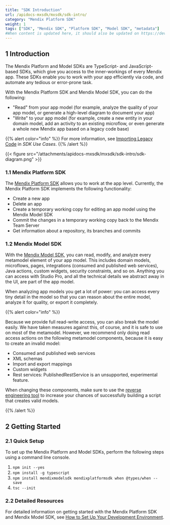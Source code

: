 ```yaml
---
title: "SDK Introduction"
url: /apidocs-mxsdk/mxsdk/sdk-intro/
category: "Mendix Platform SDK"
weight: 1
tags: ["SDK", "Mendix SDK", "Platform SDK", "Model SDK", "metadata"]
#When content is updated here, it should also be updated on https://developers.mendix.com/sdk/, contact Ben.
---
```


## 1 Introduction

The Mendix Platform and Model SDKs are TypeScript- and JavaScript-based SDKs, which give you access to the inner-workings of every Mendix app. These SDKs enable you to work with your app efficiently via code, and automate any tedious or error-prone task.

With the Mendix Platform SDK and Mendix Model SDK, you can do the following:

* "Read" from your app model (for example, analyze the quality of your app model, or generate a high-level diagram to document your app)
* "Write" to your app model (for example, create a new entity in your domain model, add an activity to an existing microflow, or even generate a whole new Mendix app based on a legacy code base)

{{% alert color="info" %}}
For more information, see [Importing Legacy Code](/apidocs-mxsdk/mxsdk/sdk-use-cases/#importing) in *SDK Use Cases*.
{{% /alert %}}

{{< figure src="/attachments/apidocs-mxsdk/mxsdk/sdk-intro/sdk-diagram.png" >}} 

### 1.1 Mendix Platform SDK

The [Mendix Platform SDK](https://apidocs.rnd.mendix.com/platformsdk/latest/index.html) allows you to work at the app level. Currently, the Mendix Platform SDK implements the following functionality: 

* Create a new app
* Delete an app
* Create a temporary working copy for editing an app model using the Mendix Model SDK
* Commit the changes in a temporary working copy back to the Mendix Team Server
* Get information about a repository, its branches and commits

### 1.2 Mendix Model SDK

With the [Mendix Model SDK](https://apidocs.rnd.mendix.com/modelsdk/latest/index.html), you can read, modify, and analyze every metamodel element of your app model. This includes domain models, microflows, pages, integrations (consumed and published web services), Java actions, custom widgets, security constraints, and so on. Anything you can access with Studio Pro, and all the technical details we abstract away in the UI, are part of the app model.

When analyzing app models you get a lot of power: you can access every tiny detail in the model so that you can reason about the entire model, analyze it for quality, or export it completely.

{{% alert color="info" %}}

Because we provide full read-write access, you can also break the model easily. We have taken measures against this, of course, and it is safe to use on most of the metamodel. However, we recommend only doing read access actions on the following metamodel components, because it is easy to create an invalid model:

* Consumed and published web services
* XML schemas
* Import and export mappings
* Custom widgets
* Rest services: PublishedRestService is an unsupported, experimental feature.

When changing these components, make sure to use the [reverse engineering tool](/apidocs-mxsdk/mxsdk/generating-code-from-the-model/) to increase your chances of successfully building a script that creates valid models.

{{% /alert %}}

## 2 Getting Started

### 2.1 Quick Setup

To set up the Mendix Platform and Model SDKs, perform the following steps using a command line console.

1. `npm init --yes`
2. `npm install -g typescript`
3. `npm install mendixmodelsdk mendixplatformsdk when @types/when --save`
4. `tsc --init`

### 2.2 Detailed Resources

For detailed information on getting started with the Mendix Platform SDK and Mendix Model SDK, see [How to Set Up Your Development Environment](/apidocs-mxsdk/mxsdk/setting-up-your-development-environment/).
